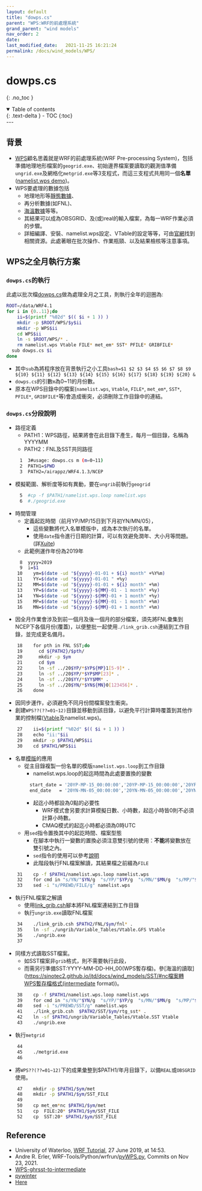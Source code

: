 ```yaml
---
layout: default
title: "dowps.cs"
parent: "WPS:WRF的前處理系統"
grand_parent: "wind models"
nav_order: 2
date:               
last_modified_date:   2021-11-25 16:21:24
permalink: /docs/wind_models/WPS/
---
```


# dowps.cs 
{: .no_toc }

<details open markdown="block">
  <summary>
    Table of contents
  </summary>
  {: .text-delta }
- TOC
{:toc}
</details>
---

## 背景
- [WPS](https://github.com/wrf-model/WPS)顧名思義就是WRF的前處理系統(WRF Pre-processing System)，包括準備地理地形檔案的`geogrid.exe`、初始邊界檔案要讀取的觀測值準備`ungrid.exe`及網格化`metgrid.exe`等3支程式，而這三支程式共用同一個**名單**([namelist.wps demo](http://homepages.see.leeds.ac.uk/~lecag/wiser/namelist.wps.pdf))。
- WPS要處理的數據包括
  - 地理地形等[靜態數據](https://www2.mmm.ucar.edu/wrf/users/download/get_sources_wps_geog.html)、
  - 再分析數據(如FNL)、
  - [海溫數據](https://sinotec2.github.io/jtd/docs/wind_models/SST/)等等。
  - 其結果可以成為OBSGRID、及(或)real的輸入檔案，為每一WRF作業必須的步驟。
  - 詳細編譯、安裝、namelist.wps設定、VTable的設定等等，可由[官網](https://github.com/wrf-model/WPS)找到相關資源。此處著眼在批次操作、作業瓶頸、以及結果檢核等注意事項。

## WPS之全月執行方案

### `dowps.cs`的執行
此處以批次檔[dowps.cs](https://github.com/sinotec2/jtd/blob/main/docs/wind_models/dowps.cs)做為處理全月之工具，則執行全年的迴圈為:
```bash
ROOT=/data/WRF4.1
for i in {0..11};do 
    ii=$(printf "%02d" $(( $i + 1 )) )
    mkdir -p $ROOT/WPS/$y$ii
    mkdir -p WPS$ii
    cd WPS$ii
    ln -s $ROOT/WPS/* .
    rm namelist.wps Vtable FILE* met_em* SST* PFILE* GRIBFILE*  
  sub dowps.cs $i
done
```
- 其中`sub`為將程序放在背景執行之小工具`bash=$1 $2 $3 $4 $5 $6 $7 $8 $9 ${10} ${11} ${12} ${13} ${14} ${15} ${16} ${17} ${18} ${19} ${20} &`
- `dowps.cs`的引數`m`為0~11的月份數。
- 原本在WPS目錄中的檔案(`namelist.wps`, `Vtable`, `FILE*`, `met_em*`, `SST*`, `PFILE*`, `GRIBFILE*`等)會造成衝突，必須刪除工作目錄中的連結。

### `dowps.cs`分段說明
- 路徑定義
  - PATH1：WPS路徑，結果將會在此目錄下產生，每月一個目錄，名稱為YYYYMM
  - PATH2：FNL及SST共同路徑
```bash
     1  3#usage: dowps.cs m (m=0~11)
     2  PATH1=$PWD
     3  PATH2=/airappz/WRF4.1.3/NCEP
```
- 模擬範圍、解析度等如有異動，要在`ungrib`前執行`geogrid`
```bash
     5  #cp -f $PATH1/namelist.wps.loop namelist.wps
     6  #./geogrid.exe
```
- 時間管理
  - 定義起訖時間（前月YP/MP/15日到下月初YN/MN/05），
    - 這些變數將代入名單模版中，成為本次執行的名單。
    - 使用`date`指令進行日期的計算，可以有效避免潤年、大小月等問題。(詳[Xuite](https://blog.xuite.net/akuox/linux/23200246-linux+date+指令+用法))
  - 此範例運作年份為2019年
```bash
     8  yyyy=2019
     9  i=$1
    10    ym=$(date -ud "${yyyy}-01-01 + ${i} month" +%Y%m)
    11    YY=$(date -ud "${yyyy}-01-01 " +%y)
    12    MM=$(date -ud "${yyyy}-01-01 + ${i} month" +%m)
    13    YP=$(date -ud "${yyyy}-${MM}-01 - 1 month" +%y)
    14    YN=$(date -ud "${yyyy}-${MM}-01 + 1 month" +%y)
    15    MP=$(date -ud "${yyyy}-${MM}-01 - 1 month" +%m)
    16    MN=$(date -ud "${yyyy}-${MM}-01 + 1 month" +%m)
```
- 因全月作業會涉及到前一個月及後一個月的部分檔案，須先將FNL彙集到NCEP下各個月份(覆蓋)，以便整批一起使用`./link_grib.csh`連結到工作目錄，並完成更名備月。
```bash
    18    for pth in FNL SST;do
    19      cd ${PATH2}/$pth/
    20      mkdir -p $ym
    21      cd $ym
    22      ln -sf ../20$YP/*$YP${MP}1[5-9]* .
    23      ln -sf ../20$YP/*$YP$MP[23]* .
    24      ln -sf ../20$YY/*$YY$MM* .
    25      ln -sf ../20$YN/*$YN${MN}0[123456]* .
    26    done
```
- 因同步運作，必須避免不同月份間檔案發生衝突。
- 創建`WPS??(??=01~12)`目錄並移動到該目錄，以避免平行計算時覆蓋到其他作業的控制檔([Vtable](https://sinotec2.github.io/jtd/docs/wind_models/WPS/#檔案解讀的工作核心：建立對照關係)及namelist.wps)。
```bash
    27    ii=$(printf "%02d" $(( $i + 1 )) )
    28    echo "ii:"$ii
    29    mkdir -p $PATH1/WPS$ii
    30    cd $PATH1/WPS$ii
```
- 名單[模版](https://github.com/sinotec2/jtd/blob/main/docs/wind_models/namelist.wps.loop)的應用
  - 從主目錄複製一份名單的模版`namelist.wps.loop`到工作目錄
    - namelist.wps.loop的起迄時間為此處要置換的變數
    ```bash
      start_date = '20YP-MP-15_00:00:00','20YP-MP-15_00:00:00','20YP-MP-15_00:00:00','20YP-MP-15_00:00:00'
      end_date   = '20YN-MN-05_00:00:00','20YN-MN-05_00:00:00','20YN-MN-05_00:00:00','20YN-MN-05_00:00:00'
    ```
    - 起迄小時都設為0點的必要性
      - WRF模式會另要求計算模擬日數、小時數，起迄小時皆0則不必須計算小時數。
      - CMAQ模式的起迄小時都必須為0時UTC
  - 用`sed`指令置換其中的起訖時間、檔案型態
    - 在腳本中執行一變數的置換必須注意雙引號的使用：**不能**將變數放在雙引號之內。
    - `sed`指令的使用可以參考[說明](https://shengyu7697.github.io/linux-sed/)
    - 此階段執行FNL檔案解讀，其結果檔之前綴為`FILE`
```bash
    31    cp -f $PATH1/namelist.wps.loop namelist.wps
    32    for cmd in "s/YN/"$YN/g  "s/YP/"$YP/g  "s/MN/"$MN/g  "s/MP/"$MP/g  ;do sed -i $cmd namelist.wps;done
    33    sed -i "s/PREWD/FILE/g" namelist.wps
```
- 執行FNL檔案之解讀
  - 使用[link_grib.csh](https://github.com/wrf-model/WPS/blob/master/link_grib.csh)腳本將FNL檔案連結到工作目錄
  - 執行`ungrib.exe`讀取FNL檔案
```bash
    34    ./link_grib.csh $PATH2/FNL/$ym/fnl* .
    35    ln -sf ./ungrib/Variable_Tables/Vtable.GFS Vtable
    36    ./ungrib.exe
    37
```
- 同樣方式讀取SST檔案。
  - 如SST檔案非`grib`格式，則不需要執行此段，
  - 而需另行準備SST:YYYY-MM-DD-HH_00(WPS暫存檔)。參[海溫的讀取](https://sinotec2.github.io/jtd/docs/wind_models/SST/#nc檔案轉WPS暫存檔格式(intermediate format))。
```bash
    38    cp -f $PATH1/namelist.wps.loop namelist.wps
    39    for cmd in "s/YN/"$YN/g  "s/YP/"$YP/g  "s/MN/"$MN/g  "s/MP/"$MP/g  ;do sed -i $cmd namelist.wps;done
    40    sed -i "s/PREWD/SST/g" namelist.wps
    41    ./link_grib.csh  $PATH2/SST/$ym/rtg_sst* .
    42    ln -sf $PATH1/ungrib/Variable_Tables/Vtable.SST Vtable
    43    ./ungrib.exe
```
- 執行`metgrid`
```bash
    44
    45    ./metgrid.exe
    46
```
- 將`WPS??(??=01~12)`下的成果彙整到$PATH1/年月目錄下，以備`REAL`或`OBSGRID`使用。
```bash
    47    mkdir -p $PATH1/$ym/met
    48    mkdir -p $PATH1/$ym/SST_FILE
    49
    50    cp met_em*nc $PATH1/$ym/met
    51    cp  FILE:20* $PATH1/$ym/SST_FILE
    52    cp  SST:20* $PATH1/$ym/SST_FILE
```

## Reference
- University of Waterloo, [WRF Tutorial](https://wiki.math.uwaterloo.ca/fluidswiki/index.php?title=WRF_Tutorial),  27 June 2019, at 14:53.
- Andre R. Erler, WRF-Tools/Python/wrfrun/[pyWPS.py](https://github.com/aerler/WRF-Tools/blob/master/Python/wrfrun/pyWPS.py), Commits on Nov 23, 2021.
- [WPS-ghrsst-to-intermediate](https://github.com/bbrashers/WPS-ghrsst-to-intermediate)
- [pywinter](https://pywinter.readthedocs.io/en/latest)
- [Here](https://sinotec2.github.io/jdt/doc/SST.md)

